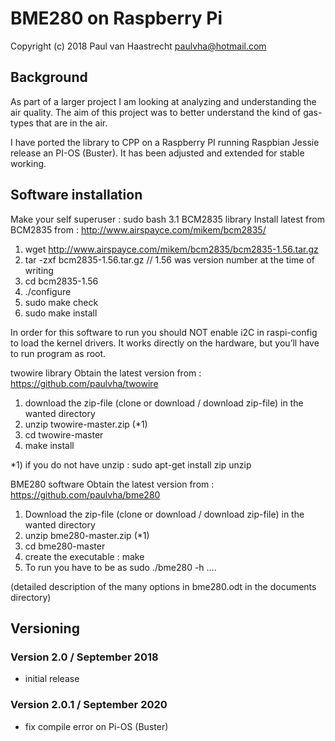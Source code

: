 ﻿# BME280 on Raspberry Pi

Copyright (c) 2018 Paul van Haastrecht <paulvha@hotmail.com>

## Background
As part of a larger project I am looking at analyzing and understanding the air quality.
The aim of this project was to better understand the kind of gas-types that are in the air.

I have ported the library to CPP on a Raspberry PI running Raspbian Jessie release an PI-OS (Buster). It has been
adjusted and extended for stable working.

## Software installation

Make your self superuser : sudo bash
3.1 BCM2835 library
Install latest from BCM2835 from : http://www.airspayce.com/mikem/bcm2835/

1. wget http://www.airspayce.com/mikem/bcm2835/bcm2835-1.56.tar.gz
2. tar -zxf bcm2835-1.56.tar.gz     // 1.56 was version number at the time of writing
3. cd bcm2835-1.56
4. ./configure
5. sudo make check
6. sudo make install

In order for this software to run you should NOT enable i2C in raspi-config to load the kernel drivers. It works directly on the hardware, but you’ll have to run program as root.

twowire library
Obtain the latest version from : https://github.com/paulvha/twowire

1. download the zip-file (clone or download / download zip-file) in the wanted directory
2. unzip twowire-master.zip (*1)
3. cd twowire-master
4. make install

*1) if you do not have unzip : sudo apt-get install zip unzip

BME280 software
Obtain the latest version from : https://github.com/paulvha/bme280

1. Download the zip-file (clone or download / download zip-file) in the wanted directory
2. unzip bme280-master.zip (*1)
3. cd bme280-master
4. create the executable : make
5. To run you have to be as sudo ./bme280 -h ….

(detailed description of the many options in  bme280.odt in the documents directory)

## Versioning

### Version 2.0 / September 2018
* initial release

### Version 2.0.1 / September 2020
* fix compile error on Pi-OS (Buster)
